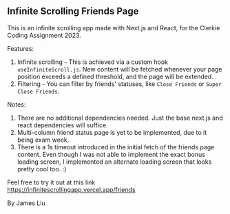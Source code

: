 ## Infinite Scrolling Friends Page

This is an infinite scrolling app made with Next.js and React, for the Clerkie Coding Assignment 2023. 

Features:
1. Infinite scrolling - This is achieved via a custom hook `useInfiniteScroll.js`. New content will be fetched whenever your page position exceeds a defined threshold, and the page will be extended. 
2. Filtering - You can filter by friends' statuses, like `Close Friends` or `Super Close Friends`. 

Notes:
1. There are no additional dependencies needed. Just the base next.js and react dependencies will suffice. 
2. Multi-column friend status page is yet to be implemented, due to it being exam week. 
2. There is a 1s timeout introduced in the initial fetch of the friends page content. Even though I was not able to implement the exact bonus loading screen, I implemented an alternate loading screen that looks pretty cool too. :) 

Feel free to try it out at this link https://infinitescrollingapp.vercel.app/friends

By James Liu
